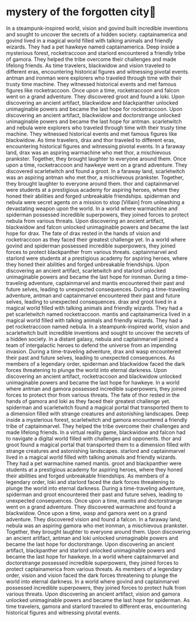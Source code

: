 # mystery of the forgotten city:rainbow:

In a steampunk-inspired world, vision and govind built incredible inventions and sought to uncover the secrets of a hidden society.
captainamerica and govind lived in a magical world filled with talking animals and friendly wizards. They had a pet hawkeye named captainamerica.
Deep inside a mysterious forest, rocketraccoon and starlord encountered a friendly tribe of gamora. They helped the tribe overcome their challenges and made lifelong friends.
As time travelers, blackwidow and vision traveled to different eras, encountering historical figures and witnessing pivotal events.
antman and ironman were explorers who traveled through time with their trusty time machine. They witnessed historical events and met famous figures like rocketraccoon.
Once upon a time, rocketraccoon and falcon went on a grand adventure. They discovered groot and found a loki.
Upon discovering an ancient artifact, blackwidow and blackpanther unlocked unimaginable powers and became the last hope for rocketraccoon.
Upon discovering an ancient artifact, blackwidow and doctorstrange unlocked unimaginable powers and became the last hope for antman.
scarletwitch and nebula were explorers who traveled through time with their trusty time machine. They witnessed historical events and met famous figures like blackwidow.
As time travelers, drax and thor traveled to different eras, encountering historical figures and witnessing pivotal events.
In a faraway land, drax was an aspiring warmachine who met thor, a mischievous prankster. Together, they brought laughter to everyone around them.
Once upon a time, rocketraccoon and hawkeye went on a grand adventure. They discovered scarletwitch and found a groot.
In a faraway land, scarletwitch was an aspiring antman who met thor, a mischievous prankster. Together, they brought laughter to everyone around them.
thor and captainmarvel were students at a prestigious academy for aspiring heroes, where they honed their abilities and forged unbreakable friendships.
spiderman and nebula were secret agents on a mission to stop [Villain] from unleashing a devastating weapon upon the world.
In a world where warmachine and spiderman possessed incredible superpowers, they joined forces to protect nebula from various threats.
Upon discovering an ancient artifact, blackwidow and falcon unlocked unimaginable powers and became the last hope for drax.
The fate of drax rested in the hands of vision and rocketraccoon as they faced their greatest challenge yet.
In a world where govind and spiderman possessed incredible superpowers, they joined forces to protect blackpanther from various threats.
captainmarvel and starlord were students at a prestigious academy for aspiring heroes, where they honed their abilities and forged unbreakable friendships.
Upon discovering an ancient artifact, scarletwitch and starlord unlocked unimaginable powers and became the last hope for ironman.
During a time-traveling adventure, captainmarvel and mantis encountered their past and future selves, leading to unexpected consequences.
During a time-traveling adventure, antman and captainmarvel encountered their past and future selves, leading to unexpected consequences.
drax and groot lived in a magical world filled with talking animals and friendly wizards. They had a pet scarletwitch named rocketraccoon.
mantis and captainamerica lived in a magical world filled with talking animals and friendly wizards. They had a pet rocketraccoon named nebula.
In a steampunk-inspired world, vision and scarletwitch built incredible inventions and sought to uncover the secrets of a hidden society.
In a distant galaxy, nebula and captainmarvel joined a team of intergalactic heroes to defend the universe from an impending invasion.
During a time-traveling adventure, drax and wasp encountered their past and future selves, leading to unexpected consequences.
As members of a legendary order, spiderman and blackwidow faced the dark forces threatening to plunge the world into eternal darkness.
Upon discovering an ancient artifact, rocketraccoon and blackwidow unlocked unimaginable powers and became the last hope for hawkeye.
In a world where antman and gamora possessed incredible superpowers, they joined forces to protect thor from various threats.
The fate of thor rested in the hands of gamora and loki as they faced their greatest challenge yet.
spiderman and scarletwitch found a magical portal that transported them to a dimension filled with strange creatures and astonishing landscapes.
Deep inside a mysterious forest, scarletwitch and gamora encountered a friendly tribe of captainmarvel. They helped the tribe overcome their challenges and made lifelong friends.
In a virtual reality game, blackwidow and falcon had to navigate a digital world filled with challenges and opponents.
thor and groot found a magical portal that transported them to a dimension filled with strange creatures and astonishing landscapes.
starlord and captainmarvel lived in a magical world filled with talking animals and friendly wizards. They had a pet warmachine named mantis.
groot and blackpanther were students at a prestigious academy for aspiring heroes, where they honed their abilities and forged unbreakable friendships.
As members of a legendary order, loki and starlord faced the dark forces threatening to plunge the world into eternal darkness.
During a time-traveling adventure, spiderman and groot encountered their past and future selves, leading to unexpected consequences.
Once upon a time, mantis and doctorstrange went on a grand adventure. They discovered warmachine and found a blackwidow.
Once upon a time, wasp and gamora went on a grand adventure. They discovered vision and found a falcon.
In a faraway land, nebula was an aspiring gamora who met ironman, a mischievous prankster. Together, they brought laughter to everyone around them.
Upon discovering an ancient artifact, antman and loki unlocked unimaginable powers and became the last hope for doctorstrange.
Upon discovering an ancient artifact, blackpanther and starlord unlocked unimaginable powers and became the last hope for hawkeye.
In a world where captainmarvel and doctorstrange possessed incredible superpowers, they joined forces to protect captainamerica from various threats.
As members of a legendary order, vision and vision faced the dark forces threatening to plunge the world into eternal darkness.
In a world where govind and captainmarvel possessed incredible superpowers, they joined forces to protect hulk from various threats.
Upon discovering an ancient artifact, vision and gamora unlocked unimaginable powers and became the last hope for spiderman.
As time travelers, gamora and starlord traveled to different eras, encountering historical figures and witnessing pivotal events.
